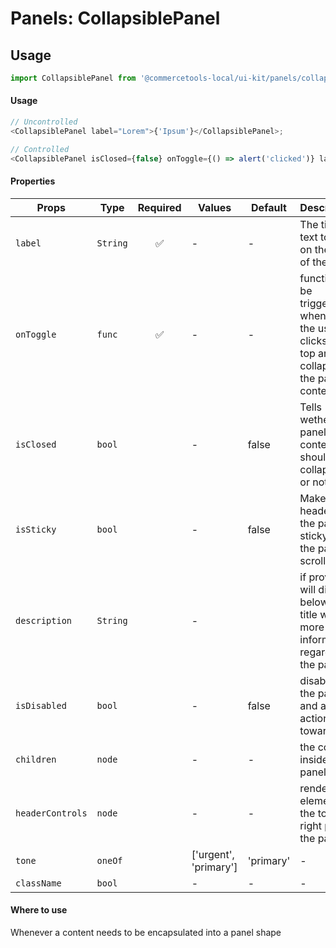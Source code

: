 # Panels: CollapsiblePanel

## Usage

```js
import CollapsiblePanel from '@commercetools-local/ui-kit/panels/collapsible-panel';
```

#### Usage

```js
// Uncontrolled
<CollapsiblePanel label="Lorem">{'Ipsum'}</CollapsiblePanel>;

// Controlled
<CollapsiblePanel isClosed={false} onToggle={() => alert('clicked')} label="Lorem">{'Ipsum'}</CollapsiblePanel>;
```

#### Properties

| Props            | Type     | Required | Values                | Default | Description                                                                                    |
| ---------------- | -------- | :------: | --------------------- | ------- | ---------------------------------------------------------------------------------------------- |
| `label`          | `String` |    ✅    | -                     | -       | The title text to go on the top of the panel  |
| `onToggle`       | `func`   |    ✅    | -                     | -       | function to be triggered whenever the user clicks the top area to collapse the panel's content |
| `isClosed`       | `bool`   |          | -                     | false   | Tells wether the panel's content should be collapsed or not |
| `isSticky`       | `bool`   |          | -                     | false   | Makes the header of the panel sticky to the page's scroll |
| `description`    | `String` |          | -                     |         | if provided, will display below the title with more information regarding the panel            |
| `isDisabled`     | `bool`   |          | -                     | false   | disables the panel and all actions towards it                                                  |
| `children`       | `node`   |          | -                     | -       | the content inside the panel |
| `headerControls` | `node`   |          | -                     | -   | renders an element on the top right part of the panel                                          |
| `tone`           | `oneOf`  |          | ['urgent', 'primary'] | 'primary'   | -                                                                                              |
| `className`      | `bool`   |          | -                     | -   | -                                                                                              |

#### Where to use

Whenever a content needs to be encapsulated into a panel shape
